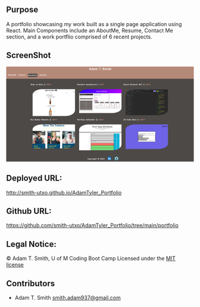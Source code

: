 ## Purpose
A portfolio showcasing my work built as a single page application using React. Main Components include an AboutMe, Resume, Contact Me section, and a work portflio comprised of 6 recent projects. 

## ScreenShot
![](/portfolio/public/screenshot.PNG)

## Deployed URL: 
http://smith-utxo.github.io/AdamTyler_Portfolio 


## Github URL: 
https://github.com/smith-utxo/AdamTyler_Portfolio/tree/main/portfolio

## Legal Notice: 
 © Adam T. Smith, U of M Coding Boot Camp 
Licensed under the [MIT license](LICENSE)

## Contributors
- Adam T. Smith <smith.adam937@gmail.com> 
